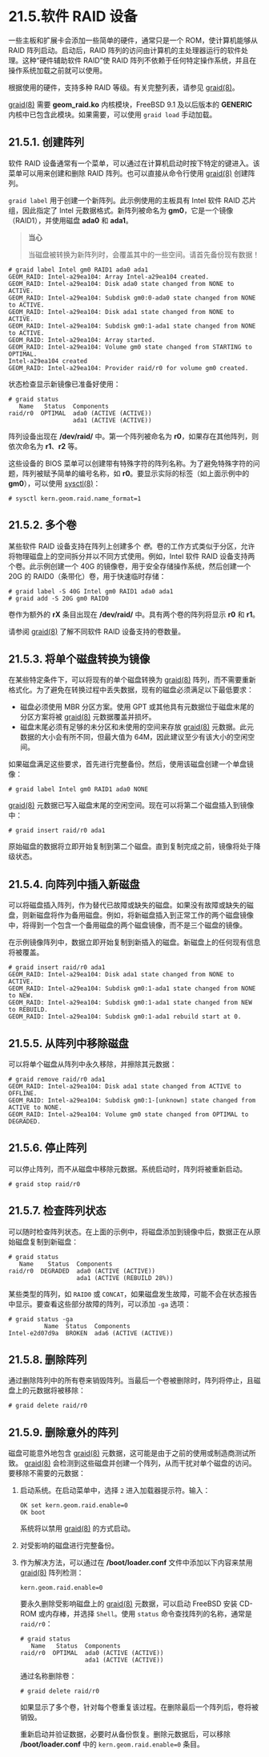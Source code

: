 # 21.5.软件 RAID 设备

一些主板和扩展卡会添加一些简单的硬件，通常只是一个 ROM，使计算机能够从 RAID 阵列启动。启动后，RAID 阵列的访问由计算机的主处理器运行的软件处理。这种“硬件辅助软件 RAID”使 RAID 阵列不依赖于任何特定操作系统，并且在操作系统加载之前就可以使用。

根据使用的硬件，支持多种 RAID 等级。有关完整列表，请参见 [graid(8)](https://man.freebsd.org/cgi/man.cgi?query=graid&sektion=8&format=html)。

[graid(8)](https://man.freebsd.org/cgi/man.cgi?query=graid&sektion=8&format=html) 需要 **geom_raid.ko** 内核模块，FreeBSD 9.1 及以后版本的 **GENERIC** 内核中已包含此模块。如果需要，可以使用 `graid load` 手动加载。

## 21.5.1. 创建阵列

软件 RAID 设备通常有一个菜单，可以通过在计算机启动时按下特定的键进入。该菜单可以用来创建和删除 RAID 阵列。也可以直接从命令行使用 [graid(8)](https://man.freebsd.org/cgi/man.cgi?query=graid&sektion=8&format=html) 创建阵列。

`graid label` 用于创建一个新阵列。此示例使用的主板具有 Intel 软件 RAID 芯片组，因此指定了 Intel 元数据格式。新阵列被命名为 **gm0**，它是一个镜像（RAID1），并使用磁盘 **ada0** 和 **ada1**。

>**当心**
>
> 当磁盘被转换为新阵列时，会覆盖其中的一些空间。请首先备份现有数据！

```
# graid label Intel gm0 RAID1 ada0 ada1
GEOM_RAID: Intel-a29ea104: Array Intel-a29ea104 created.
GEOM_RAID: Intel-a29ea104: Disk ada0 state changed from NONE to ACTIVE.
GEOM_RAID: Intel-a29ea104: Subdisk gm0:0-ada0 state changed from NONE to ACTIVE.
GEOM_RAID: Intel-a29ea104: Disk ada1 state changed from NONE to ACTIVE.
GEOM_RAID: Intel-a29ea104: Subdisk gm0:1-ada1 state changed from NONE to ACTIVE.
GEOM_RAID: Intel-a29ea104: Array started.
GEOM_RAID: Intel-a29ea104: Volume gm0 state changed from STARTING to OPTIMAL.
Intel-a29ea104 created
GEOM_RAID: Intel-a29ea104: Provider raid/r0 for volume gm0 created.
```

状态检查显示新镜像已准备好使用：

```
# graid status
   Name   Status  Components
raid/r0  OPTIMAL  ada0 (ACTIVE (ACTIVE))
                  ada1 (ACTIVE (ACTIVE))
```

阵列设备出现在 **/dev/raid/** 中。第一个阵列被命名为 **r0**，如果存在其他阵列，则依次命名为 **r1**、**r2** 等。

这些设备的 BIOS 菜单可以创建带有特殊字符的阵列名称。为了避免特殊字符的问题，阵列被赋予简单的编号名称，如 **r0**。要显示实际的标签（如上面示例中的 **gm0**），可以使用 [sysctl(8)](https://man.freebsd.org/cgi/man.cgi?query=sysctl&sektion=8&format=html)：

```
# sysctl kern.geom.raid.name_format=1
```

## 21.5.2. 多个卷

某些软件 RAID 设备支持在阵列上创建多个 *卷*。卷的工作方式类似于分区，允许将物理磁盘上的空间拆分并以不同方式使用。例如，Intel 软件 RAID 设备支持两个卷。此示例创建一个 40G 的镜像卷，用于安全存储操作系统，然后创建一个 20G 的 RAID0（条带化）卷，用于快速临时存储：

```
# graid label -S 40G Intel gm0 RAID1 ada0 ada1
# graid add -S 20G gm0 RAID0
```

卷作为额外的 **rX** 条目出现在 **/dev/raid/** 中。具有两个卷的阵列将显示 **r0** 和 **r1**。

请参阅 [graid(8)](https://man.freebsd.org/cgi/man.cgi?query=graid&sektion=8&format=html) 了解不同软件 RAID 设备支持的卷数量。

## 21.5.3. 将单个磁盘转换为镜像

在某些特定条件下，可以将现有的单个磁盘转换为 [graid(8)](https://man.freebsd.org/cgi/man.cgi?query=graid&sektion=8&format=html) 阵列，而不需要重新格式化。为了避免在转换过程中丢失数据，现有的磁盘必须满足以下最低要求：

* 磁盘必须使用 MBR 分区方案。使用 GPT 或其他具有元数据位于磁盘末尾的分区方案将被 [graid(8)](https://man.freebsd.org/cgi/man.cgi?query=graid&sektion=8&format=html) 元数据覆盖并损坏。
* 磁盘末尾必须有足够的未分区和未使用的空间来存放 [graid(8)](https://man.freebsd.org/cgi/man.cgi?query=graid&sektion=8&format=html) 元数据。此元数据的大小会有所不同，但最大值为 64M，因此建议至少有该大小的空闲空间。

如果磁盘满足这些要求，首先进行完整备份。然后，使用该磁盘创建一个单盘镜像：

```
# graid label Intel gm0 RAID1 ada0 NONE
```

[graid(8)](https://man.freebsd.org/cgi/man.cgi?query=graid&sektion=8&format=html) 元数据已写入磁盘末尾的空闲空间。现在可以将第二个磁盘插入到镜像中：

```
# graid insert raid/r0 ada1
```

原始磁盘的数据将立即开始复制到第二个磁盘。直到复制完成之前，镜像将处于降级状态。

## 21.5.4. 向阵列中插入新磁盘

可以将磁盘插入阵列，作为替代已故障或缺失的磁盘。如果没有故障或缺失的磁盘，则新磁盘将作为备用磁盘。例如，将新磁盘插入到正常工作的两个磁盘镜像中，将得到一个包含一个备用磁盘的两个磁盘镜像，而不是三个磁盘的镜像。

在示例镜像阵列中，数据立即开始复制到新插入的磁盘。新磁盘上的任何现有信息将被覆盖。

```
# graid insert raid/r0 ada1
GEOM_RAID: Intel-a29ea104: Disk ada1 state changed from NONE to ACTIVE.
GEOM_RAID: Intel-a29ea104: Subdisk gm0:1-ada1 state changed from NONE to NEW.
GEOM_RAID: Intel-a29ea104: Subdisk gm0:1-ada1 state changed from NEW to REBUILD.
GEOM_RAID: Intel-a29ea104: Subdisk gm0:1-ada1 rebuild start at 0.
```

## 21.5.5. 从阵列中移除磁盘

可以将单个磁盘从阵列中永久移除，并擦除其元数据：

```
# graid remove raid/r0 ada1
GEOM_RAID: Intel-a29ea104: Disk ada1 state changed from ACTIVE to OFFLINE.
GEOM_RAID: Intel-a29ea104: Subdisk gm0:1-[unknown] state changed from ACTIVE to NONE.
GEOM_RAID: Intel-a29ea104: Volume gm0 state changed from OPTIMAL to DEGRADED.
```

## 21.5.6. 停止阵列

可以停止阵列，而不从磁盘中移除元数据。系统启动时，阵列将被重新启动。

```
# graid stop raid/r0
```

## 21.5.7. 检查阵列状态

可以随时检查阵列状态。在上面的示例中，将磁盘添加到镜像中后，数据正在从原始磁盘复制到新磁盘：

```
# graid status
   Name    Status  Components
raid/r0  DEGRADED  ada0 (ACTIVE (ACTIVE))
                   ada1 (ACTIVE (REBUILD 28%))
```

某些类型的阵列，如 `RAID0` 或 `CONCAT`，如果磁盘发生故障，可能不会在状态报告中显示。要查看这些部分故障的阵列，可以添加 `-ga` 选项：

```
# graid status -ga
          Name  Status  Components
Intel-e2d07d9a  BROKEN  ada6 (ACTIVE (ACTIVE))
```

## 21.5.8. 删除阵列

通过删除阵列中的所有卷来销毁阵列。当最后一个卷被删除时，阵列将停止，且磁盘上的元数据将被移除：

```
# graid delete raid/r0
```

## 21.5.9. 删除意外的阵列

磁盘可能意外地包含 [graid(8)](https://man.freebsd.org/cgi/man.cgi?query=graid&sektion=8&format=html) 元数据，这可能是由于之前的使用或制造商测试所致。 [graid(8)](https://man.freebsd.org/cgi/man.cgi?query=graid&sektion=8&format=html) 会检测到这些磁盘并创建一个阵列，从而干扰对单个磁盘的访问。要移除不需要的元数据：

1. 启动系统。在启动菜单中，选择 `2` 进入加载器提示符。输入：

   ```
   OK set kern.geom.raid.enable=0
   OK boot
   ```

   系统将以禁用 [graid(8)](https://man.freebsd.org/cgi/man.cgi?query=graid&sektion=8&format=html) 的方式启动。

2. 对受影响的磁盘进行完整备份。

3. 作为解决方法，可以通过在 **/boot/loader.conf** 文件中添加以下内容来禁用 [graid(8)](https://man.freebsd.org/cgi/man.cgi?query=graid&sektion=8&format=html) 阵列检测：

   ```
   kern.geom.raid.enable=0
   ```

   要永久删除受影响磁盘上的 [graid(8)](https://man.freebsd.org/cgi/man.cgi?query=graid&sektion=8&format=html) 元数据，可以启动 FreeBSD 安装 CD-ROM 或内存棒，并选择 `Shell`。使用 `status` 命令查找阵列的名称，通常是 `raid/r0`：

   ```
   # graid status
      Name   Status  Components
   raid/r0  OPTIMAL  ada0 (ACTIVE (ACTIVE))
                     ada1 (ACTIVE (ACTIVE))
   ```

   通过名称删除卷：

   ```
   # graid delete raid/r0
   ```

   如果显示了多个卷，针对每个卷重复该过程。在删除最后一个阵列后，卷将被销毁。

   重新启动并验证数据，必要时从备份恢复。删除元数据后，可以移除 **/boot/loader.conf** 中的 `kern.geom.raid.enable=0` 条目。
